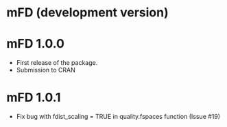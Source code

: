 # mFD (development version)

# mFD 1.0.0

* First release of the package.
* Submission to CRAN


# mFD 1.0.1

* Fix bug with fdist_scaling = TRUE in quality.fspaces function (Issue #19)
